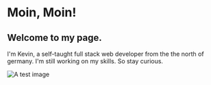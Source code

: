 # Moin, Moin!
## Welcome to my page. 
I'm Kevin, a self-taught full stack web developer from the the north of germany.
I'm still working on my skills. So stay curious.

![A test image](https://media.gettyimages.com/id/1124838925/de/vektor/programmierung-code-anwendungsfenster.jpg?s=1024x1024&w=gi&k=20&c=ssmKlPDecbSRnMpOGoWHEQW4P_lNkXKo6gpJhB83jsM=)
